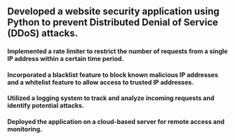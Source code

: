 ## Developed a website security application using Python to prevent Distributed Denial of Service (DDoS) attacks.
#### Implemented a rate limiter to restrict the number of requests from a single IP address within a certain time period.
#### Incorporated a blacklist feature to block known malicious IP addresses and a whitelist feature to allow access to trusted IP addresses.
#### Utilized a logging system to track and analyze incoming requests and identify potential attacks.
#### Deployed the application on a cloud-based server for remote access and monitoring.

